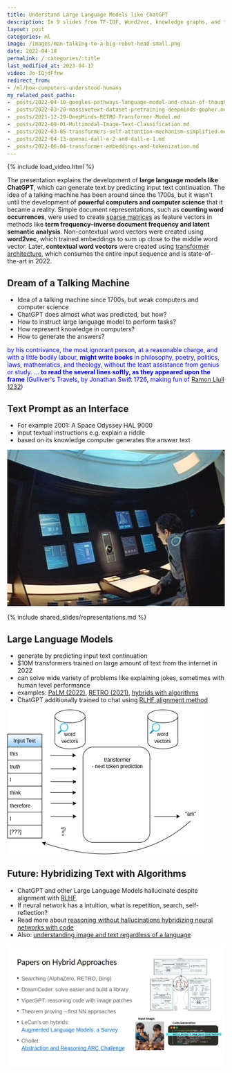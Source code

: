 ```yaml
---
title: Understand Large Language Models like ChatGPT
description: In 9 slides from TF-IDF, Word2vec, knowledge graphs, and transformers to LLMs and ChatGPT basics explained.
layout: post
categories: ml
image: /images/man-talking-to-a-big-robot-head-small.png
date: 2022-04-18
permalink: /:categories/:title
last_modified_at: 2023-04-17
video: Jo-IQjdFfnw
redirect_from:
- /ml/how-computers-understood-humans
my_related_post_paths:
- _posts/2022-04-10-googles-pathways-language-model-and-chain-of-thought.md
- _posts/2022-03-20-massivetext-dataset-pretraining-deepminds-gopher.md
- _posts/2021-12-29-DeepMinds-RETRO-Transformer-Model.md
- _posts/2022-09-01-Multimodal-Image-Text-Classification.md
- _posts/2022-03-05-transformers-self-attention-mechanism-simplified.md
- _posts/2022-04-13-openai-dall-e-2-and-dall-e-1.md
- _posts/2022-06-04-transformer-embeddings-and-tokenization.md
---
```




{% include load_video.html %}

The presentation explains the development of **large language models like ChatGPT**, which can generate text by predicting input text continuation. The idea of a talking machine has been around since the 1700s, but it wasn't until the development of **powerful computers and computer science** that it became a reality. Simple document representations, such as **counting word occurrences**, were used to create [sparse matrices](/ml/sparse-matrix-why-and-when) as feature vectors in methods like **term frequency–inverse document frequency and latent semantic analysis**. Non-contextual word vectors were created using **word2vec**, which trained embeddings to sum up close to the middle word vector. Later, **contextual word vectors** were created using [transformer architecture](/ml/transformers-self-attention-mechanism-simplified), which consumes the entire input sequence and is state-of-the-art in 2022.



## Dream of a Talking Machine
- Idea of a talking machine since 1700s, but weak computers and computer science
- ChatGPT does almost what was predicted, but how?
- How to instruct large language model to perform tasks?
- How represent knowledge in computers?
- How to generate the answers?

<p style="color: blue">
by his contrivance, the most ignorant person, at a reasonable charge, and with a little bodily labour, <b>might write books</b> in philosophy, poetry, politics, laws, mathematics, and theology, without the least assistance from genius or study.
... <b>to read the several lines softly, as they appeared upon the frame</b>
(Gulliver's Travels, by Jonathan Swift 1726, making fun of <a href="https://www.researchgate.net/publication/221502602_Llull_as_Computer_Scientist_or_Why_Llull_Was_One_of_Us">Ramon Llull 1232</a>)
</p>


## Text Prompt as an Interface
- For example 2001: A Space Odyssey HAL 9000
- input textual instructions e.g. explain a riddle
- based on its knowledge computer generates the answer text 

![2001 A Space Odyssey HAL-9000 Interface](/images/2001-A-Space-Odyssey-HAL-9000-Interface-3.png)


{% include shared_slides/representations.md %}


## Large Language Models
- generate by predicting input text continuation
- $10M transformers trained on large amount of text from the internet in 2022
- can solve wide variety of problems like explaining jokes, sometimes with human level performance
- examples: [PaLM (2022)](/ml/googles-pathways-language-model-and-chain-of-thought), [RETRO (2021)](/ml/DeepMinds-RETRO-Transformer-Model), [hybrids with algorithms](/ml/Symbolic-vs-Connectionist-Machine-Learning)
- ChatGPT additionally trained to chat using [RLHF alignment method](https://arxiv.org/abs/2009.01325)

![transformer next token prediction](/images/transformer-from-word2vec-next-token.jpg)


## Future: Hybridizing Text with Algorithms
- ChatGPT and other Large Language Models hallucinate despite alignment with [RLHF](https://arxiv.org/abs/2009.01325)
- If neural network has a intuition, what is repetition, search, self-reflection?
- Read more about [reasoning without hallucinations hybridizing neural networks with code](/ml/Symbolic-vs-Connectionist-Machine-Learning)
- Also: [understanding image and text regardless of a language](/ml/Multimodal-Image-Text-Classification)


![hybridizing neural networks with code](/images/hybrid-symbolic-connectionist-papers.png)